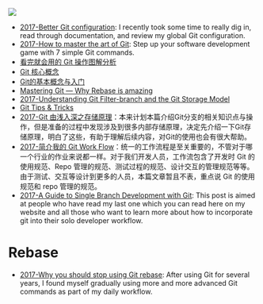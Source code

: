 ![](https://cdn-images-1.medium.com/max/2000/1*D2NgKZ1T7LYXrFPAXnorTg.jpeg)


- [2017-Better Git configuration](https://blog.scottnonnenberg.com/better-git-configuration/): I recently took some time to really dig in, read through documentation, and review my global Git configuration.
- [2017-How to master the art of Git](https://parg.co/bsu): Step up your software development game with 7 simple Git commands.
- [看完就会用的 Git 操作图解分析](http://blog.yubangweb.com/kan-wan-jiu-hui-yong-de-gitcao-zuo-tu-jie-fen-xi/)
- [Git 核心概念](https://zhuanlan.zhihu.com/p/22750675?utm_source=qq&utm_medium=social)
- [Git的基本概念与入门](http://www.epubit.com.cn/article/829)
- [Mastering Git — Why Rebase is amazing](https://hackernoon.com/mastering-git-why-rebase-is-amazing-a954485b128a?source=reading_list---------90-1---------)
- [2017-Understanding Git Filter-branch and the Git Storage Model](http://6me.us/LDeJQS)
- [Git Tips & Tricks](https://wikileaks.org/ciav7p1/cms/page_1179773.html)
- [2017-Git 由浅入深之存储原理](http://blog.codingplayboy.com/2017/03/23/git_internal/)：本来计划本篇介绍Git分支的相关知识点与操作，但是准备的过程中发现涉及到很多内部存储原理，决定先介绍一下Git存储原理，明白了这些，有助于理解后续内容，对Git的使用也会有很大帮助。
- [2017-简介我的 Git Work Flow](http://zhoulingyu.com/2017/05/08/Git-Work-Flow/)：统一的工作流程是至关重要的，不管对于哪一个行业的作业来说都一样。对于我们开发人员，工作流包含了开发时 Git 的使用规范、Repo 管理的规范、测试过程的规范、设计交互的管理规范等等。由于测试、交互等设计到更多的人员，本篇文章暂且不表，重点说 Git 的使用规范和 repo 管理的规范。
- [2017-A Guide to Single Branch Development with Git](https://parg.co/bBr): This post is aimed at people who have read my last one which you can read here on my website and all those who want to learn more about how to incorporate git into their solo developer workflow.

# Rebase
- [2017-Why you should stop using Git rebase](https://parg.co/bBO): After using Git for several years, I found myself gradually using more and more advanced Git commands as part of my daily workflow.